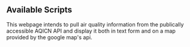 ## Available Scripts

This webpage intends to pull air quality information from the publically accessible AQICN API and display it both in text form and on a map provided by the google map's api.